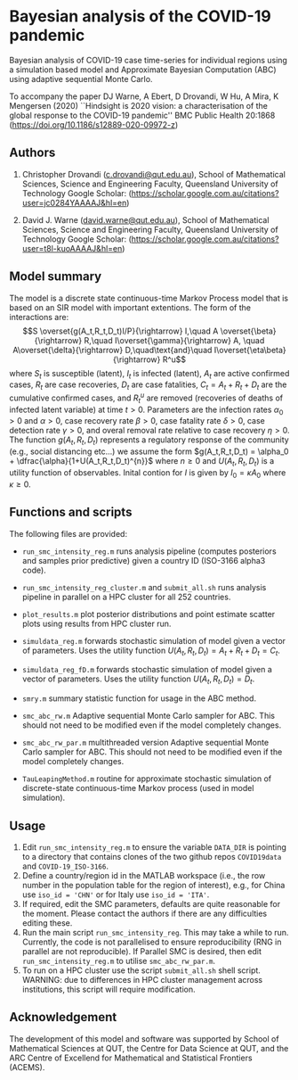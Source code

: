 # Bayesian analysis of the COVID-19 pandemic

Bayesian analysis of COVID-19 case time-series for individual regions using a simulation based model and Approximate Bayesian Computation (ABC) using adaptive sequential Monte Carlo. 

To accompany the paper DJ Warne, A Ebert, D Drovandi, W Hu, A Mira, K Mengersen (2020) ``Hindsight is 2020 vision: a characterisation of the global response to the COVID-19 pandemic'' BMC Public Health 20:1868 (https://doi.org/10.1186/s12889-020-09972-z)

## Authors

1. Christopher Drovandi (c.drovandi@qut.edu.au),
                School of Mathematical Sciences, 
                Science and Engineering Faculty, 
                Queensland University of Technology 
Google Scholar: (https://scholar.google.com.au/citations?user=jc0284YAAAAJ&hl=en)

2. David J. Warne (david.warne@qut.edu.au),
                School of Mathematical Sciences, 
                Science and Engineering Faculty, 
                Queensland University of Technology 
Google Scholar: (https://scholar.google.com.au/citations?user=t8l-kuoAAAAJ&hl=en)

## Model summary
The model is a discrete state continuous-time Markov Process model that is based on an SIR model with important extentions. The form of the interactions are:
$$S \overset{g(A_t,R_t,D_t)I/P}{\rightarrow} I,\quad A \overset{\beta}{\rightarrow} R,\quad I\overset{\gamma}{\rightarrow} A, \quad A\overset{\delta}{\rightarrow} D,\quad\text{and}\quad I\overset{\eta\beta}{\rightarrow} R^u$$
where $S_t$ is susceptible (latent), $I_t$ is infected (latent), $A_t$ are active confirmed cases, $R_t$ are case recoveries, $D_t$ are case fatalities, $C_t = A_t + R_t + D_t$ are the cumulative confirmed cases, and $R_t^u$ are removed (recoveries of deaths of infected latent variable) at time $t > 0$. Parameters are the infection rates $\alpha_0 > 0$ and $\alpha > 0$, case recovery rate $\beta > 0$, case fatality rate $\delta > 0$, case detection rate $\gamma > 0$, and overal removal rate relative to case recovery $\eta > 0$. The function $g(A_t,R_t,D_t)$ represents a regulatory response of the community (e.g., social distancing etc...) we assume the form $g(A_t,R_t,D_t) = \alpha_0 + \dfrac{\alpha}{1+U(A_t,R_t,D_t)^{n}}$ where $n \geq 0$ and $U(A_t,R_t,D_t)$ is a utility function of observables. Inital contion for $I$ is given by $I_0 = \kappa A_0$ where $\kappa \geq 0$. 

## Functions and scripts

The following files are provided:

* `run_smc_intensity_reg.m` runs analysis pipeline (computes posteriors and samples prior predictive) given a country ID (ISO-3166 alpha3 code).

* `run_smc_intensity_reg_cluster.m` and `submit_all.sh` runs analysis pipeline in parallel on a HPC cluster for  all 252 countries.

* `plot_results.m` plot posterior distributions and point estimate scatter plots using results from HPC cluster run.

* `simuldata_reg.m` forwards stochastic simulation of model given a vector of parameters. Uses the utility function $U(A_t,R_t,D_t) = A_t + R_t + D_t = C_t$. 

* `simuldata_reg_fD.m` forwards stochastic simulation of model given a vector of parameters. Uses the utility function $U(A_t,R_t,D_t) = D_t$. 

* `smry.m` summary statistic function for usage in the ABC method.

* `smc_abc_rw.m` Adaptive sequential Monte Carlo sampler for ABC. This should not need to be modified even if the model completely changes.

* `smc_abc_rw_par.m` multithreaded version Adaptive sequential Monte Carlo sampler for ABC. This should not need to be modified even if the model completely changes.

* `TauLeapingMethod.m` routine for approximate stochastic simulation of discrete-state continuous-time Markov process (used in model simulation).


## Usage

1. Edit `run_smc_intensity_reg.m` to ensure  the variable `DATA_DIR` is pointing to a directory that contains clones of the two github repos `COVID19data` and `COVID-19_ISO-3166`.
2. Define a country/region id in the MATLAB workspace (i.e., the row number in the population table for the region of interest), e.g., for China
use `iso_id = 'CHN'` or for Italy use `iso_id = 'ITA'`.
3. If required, edit the SMC parameters, defaults are quite reasonable for the moment. Please contact the authors if there are any difficulties editing these.
4. Run the main script `run_smc_intensity_reg`. This may take a while to run. Currently, the code is not parallelised to ensure reproducibility (RNG in parallel are not reproducible). If Parallel SMC is desired, then edit `run_smc_intensity_reg.m` to utilise `smc_abc_rw_par.m`.
5. To run on a HPC cluster use the script `submit_all.sh` shell script. WARNING: due to differences in HPC cluster management across institutions, this script will require modification.

## Acknowledgement
The development of this model and software was supported by  School of Mathematical Sciences at QUT, the Centre for Data Science at QUT, and the ARC Centre of Excellend for Mathematical and Statistical Frontiers (ACEMS). 
